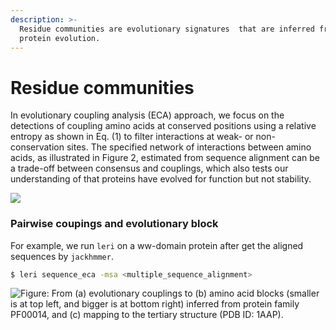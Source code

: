 ```yaml
---
description: >-
  Residue communities are evolutionary signatures  that are inferred from
  protein evolution.
---
```


# Residue communities

In evolutionary coupling analysis (ECA) approach, we focus on the detections of coupling amino acids at conserved positions using a relative entropy as shown in Eq. (1) to filter interactions at weak- or non-conservation sites. The specified network of interactions between amino acids, as illustrated in Figure 2, estimated from sequence alignment can be a trade-off between consensus and couplings, which also tests our understanding of that proteins have evolved for function but not stability.

![](../.gitbook/assets/evolutionary\_coupled\_block.png)

### Pairwise coupings and evolutionary block

For example, we run `leri` on a ww-domain protein after get the aligned sequences by `jackhmmer`.&#x20;

```bash
$ leri sequence_eca -msa <multiple_sequence_alignment>
```

![Figure: From (a) evolutionary couplings to (b) amino acid blocks (smaller is at top left, and bigger is at bottom right) inferred from protein family PF00014, and (c) mapping to the tertiary structure (PDB ID: 1AAP).](../.gitbook/assets/coupling-block.png)
